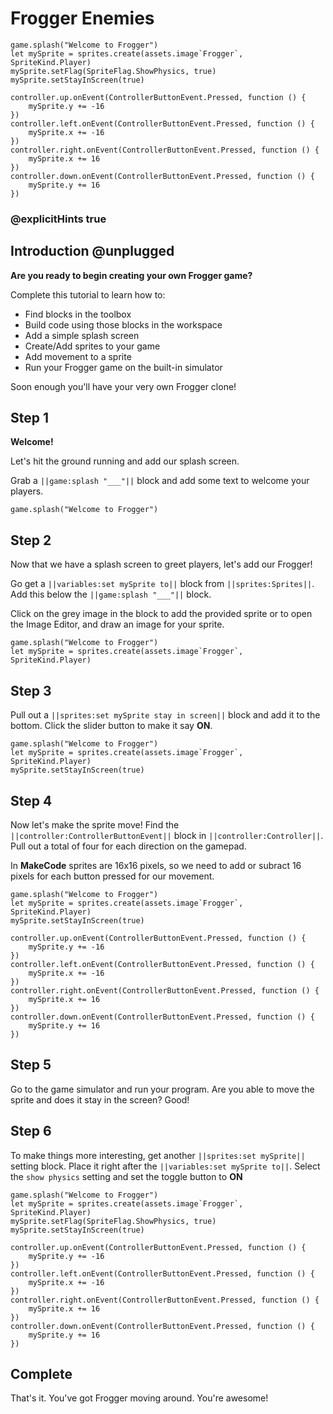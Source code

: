 # Frogger Enemies

```template
game.splash("Welcome to Frogger")
let mySprite = sprites.create(assets.image`Frogger`, SpriteKind.Player)
mySprite.setFlag(SpriteFlag.ShowPhysics, true)
mySprite.setStayInScreen(true)

controller.up.onEvent(ControllerButtonEvent.Pressed, function () {
    mySprite.y += -16
})
controller.left.onEvent(ControllerButtonEvent.Pressed, function () {
    mySprite.x += -16
})
controller.right.onEvent(ControllerButtonEvent.Pressed, function () {
    mySprite.x += 16
})
controller.down.onEvent(ControllerButtonEvent.Pressed, function () {
    mySprite.y += 16
})
```

### @explicitHints true

## Introduction @unplugged

**Are you ready to begin creating your own Frogger game?**

Complete this tutorial to learn how to:
- Find blocks in the toolbox
- Build code using those blocks in the workspace
- Add a simple splash screen
- Create/Add sprites to your game
- Add movement to a sprite
- Run your Frogger game on the built-in simulator

Soon enough you'll have your very own Frogger clone!

## Step 1

**Welcome!**

Let's hit the ground running and add our splash screen.

Grab a ``||game:splash "___"||`` block and add some text to welcome your players.

```blocks
game.splash("Welcome to Frogger")
```

## Step 2

Now that we have a splash screen to greet players, let's add our Frogger!

 Go get a ``||variables:set mySprite to||`` block from ``||sprites:Sprites||``. 
 Add this below the ``||game:splash "___"||`` block.
 
 Click on the grey image in the block to add the provided sprite 
 or to open the Image Editor, and draw an image for your sprite.

 ```blocks
game.splash("Welcome to Frogger")
 let mySprite = sprites.create(assets.image`Frogger`, SpriteKind.Player)
 ```

## Step 3

Pull out a ``||sprites:set mySprite stay in screen||`` block and add it to the bottom. 
Click the slider button to make it say **ON**.

```blocks
game.splash("Welcome to Frogger")
let mySprite = sprites.create(assets.image`Frogger`, SpriteKind.Player)
mySprite.setStayInScreen(true)
```

## Step 4

Now let's make the sprite move! Find the ``||controller:ControllerButtonEvent||`` block
in ``||controller:Controller||``. Pull out a total of four for each direction on the gamepad.

In **MakeCode** sprites are 16x16 pixels, so we need to add 
or subract 16 pixels for each button pressed for our movement.

```blocks
game.splash("Welcome to Frogger")
let mySprite = sprites.create(assets.image`Frogger`, SpriteKind.Player)
mySprite.setStayInScreen(true)

controller.up.onEvent(ControllerButtonEvent.Pressed, function () {
    mySprite.y += -16
})
controller.left.onEvent(ControllerButtonEvent.Pressed, function () {
    mySprite.x += -16
})
controller.right.onEvent(ControllerButtonEvent.Pressed, function () {
    mySprite.x += 16
})
controller.down.onEvent(ControllerButtonEvent.Pressed, function () {
    mySprite.y += 16
})
```

## Step 5

Go to the game simulator and run your program. Are you able to move the sprite 
and does it stay in the screen? Good!

## Step 6

To make things more interesting, get another ``||sprites:set mySprite||`` setting block.
Place it right after the ``||variables:set mySprite to||``. Select the ``show physics`` setting
and set the toggle button to **ON**

```blocks
game.splash("Welcome to Frogger")
let mySprite = sprites.create(assets.image`Frogger`, SpriteKind.Player)
mySprite.setFlag(SpriteFlag.ShowPhysics, true)
mySprite.setStayInScreen(true)

controller.up.onEvent(ControllerButtonEvent.Pressed, function () {
    mySprite.y += -16
})
controller.left.onEvent(ControllerButtonEvent.Pressed, function () {
    mySprite.x += -16
})
controller.right.onEvent(ControllerButtonEvent.Pressed, function () {
    mySprite.x += 16
})
controller.down.onEvent(ControllerButtonEvent.Pressed, function () {
    mySprite.y += 16
})
```

## Complete

That's it. You've got Frogger moving around. You're awesome!

